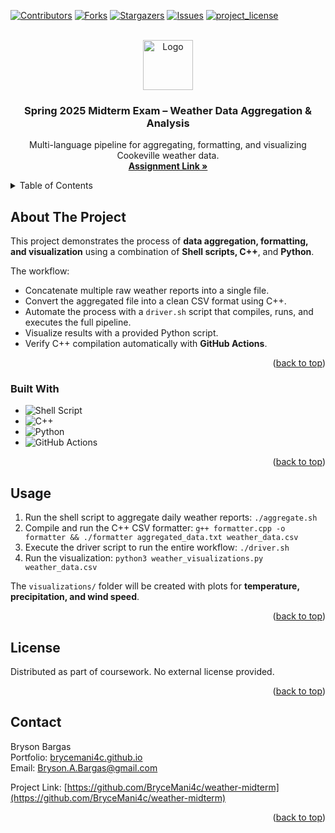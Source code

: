 <a id="readme-top"></a>

<!-- PROJECT SHIELDS -->
[![Contributors][contributors-shield]][contributors-url]
[![Forks][forks-shield]][forks-url]
[![Stargazers][stars-shield]][stars-url]
[![Issues][issues-shield]][issues-url]
[![project_license][license-shield]][license-url]

<!-- PROJECT LOGO -->
<br />
<div align="center">
  <a href="https://github.com/BryceMani4c/weather-midterm">
    <img src="images/logo.png" alt="Logo" width="80" height="80">
  </a>

<h3 align="center">Spring 2025 Midterm Exam – Weather Data Aggregation & Analysis</h3>

  <p align="center">
    Multi-language pipeline for aggregating, formatting, and visualizing Cookeville weather data.
    <br />
    <a href="https://classroom.github.com/a/Mmoke3L8"><strong>Assignment Link »</strong></a>
  </p>
</div>

<!-- TABLE OF CONTENTS -->
<details>
  <summary>Table of Contents</summary>
  <ol>
    <li>
      <a href="#about-the-project">About The Project</a>
      <ul>
        <li><a href="#built-with">Built With</a></li>
      </ul>
    </li>
    <li><a href="#usage">Usage</a></li>
    <li><a href="#license">License</a></li>
    <li><a href="#contact">Contact</a></li>
  </ol>
</details>

<!-- ABOUT THE PROJECT -->
## About The Project

This project demonstrates the process of **data aggregation, formatting, and visualization** using a combination of **Shell scripts, C++**, and **Python**.  

The workflow:  
- Concatenate multiple raw weather reports into a single file.  
- Convert the aggregated file into a clean CSV format using C++.  
- Automate the process with a `driver.sh` script that compiles, runs, and executes the full pipeline.  
- Visualize results with a provided Python script.  
- Verify C++ compilation automatically with **GitHub Actions**.  

<p align="right">(<a href="#readme-top">back to top</a>)</p>

### Built With

* ![Shell Script](https://img.shields.io/badge/Shell_Script-121011?logo=gnu-bash&logoColor=white)
* ![C++](https://img.shields.io/badge/C++-00599C?logo=cplusplus&logoColor=white)
* ![Python](https://img.shields.io/badge/Python-3776AB?logo=python&logoColor=white)
* ![GitHub Actions](https://img.shields.io/badge/GitHub_Actions-2088FF?logo=githubactions&logoColor=white)

<p align="right">(<a href="#readme-top">back to top</a>)</p>

<!-- USAGE EXAMPLES -->
## Usage

1. Run the shell script to aggregate daily weather reports: `./aggregate.sh`  
2. Compile and run the C++ CSV formatter: `g++ formatter.cpp -o formatter && ./formatter aggregated_data.txt weather_data.csv`  
3. Execute the driver script to run the entire workflow: `./driver.sh`  
4. Run the visualization: `python3 weather_visualizations.py weather_data.csv`  

The `visualizations/` folder will be created with plots for **temperature, precipitation, and wind speed**.

<p align="right">(<a href="#readme-top">back to top</a>)</p>

<!-- LICENSE -->
## License

Distributed as part of coursework. No external license provided.

<p align="right">(<a href="#readme-top">back to top</a>)</p>

<!-- CONTACT -->
## Contact

Bryson Bargas  
Portfolio: [brycemani4c.github.io](https://brycemani4c.github.io)  
Email: [Bryson.A.Bargas@gmail.com](mailto:Bryson.A.Bargas@gmail.com)  

Project Link: [https://github.com/BryceMani4c/weather-midterm](https://github.com/BryceMani4c/weather-midterm)

<p align="right">(<a href="#readme-top">back to top</a>)</p>

<!-- MARKDOWN LINKS & IMAGES -->
[contributors-shield]: https://img.shields.io/github/contributors/BryceMani4c/weather-midterm.svg?style=for-the-badge  
[contributors-url]: https://github.com/BryceMani4c/weather-midterm/graphs/contributors  
[forks-shield]: https://img.shields.io/github/forks/BryceMani4c/weather-midterm.svg?style=for-the-badge  
[forks-url]: https://github.com/BryceMani4c/weather-midterm/network/members  
[stars-shield]: https://img.shields.io/github/stars/BryceMani4c/weather-midterm.svg?style=for-the-badge  
[stars-url]: https://github.com/BryceMani4c/weather-midterm/stargazers  
[issues-shield]: https://img.shields.io/github/issues/BryceMani4c/weather-midterm.svg?style=for-the-badge  
[issues-url]: https://github.com/BryceMani4c/weather-midterm/issues  
[license-shield]: https://img.shields.io/github/license/BryceMani4c/weather-midterm.svg?style=for-the-badge  
[license-url]: https://github.com/BryceMani4c/weather-midterm/blob/master/LICENSE.txt  
